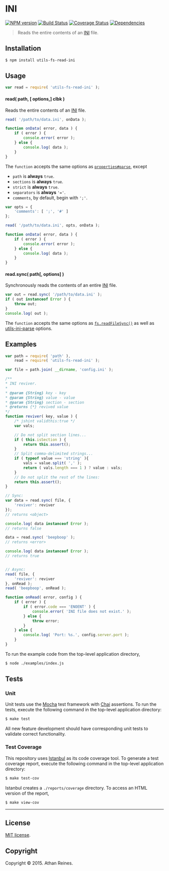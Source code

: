 INI
===
[![NPM version][npm-image]][npm-url] [![Build Status][travis-image]][travis-url] [![Coverage Status][codecov-image]][codecov-url] [![Dependencies][dependencies-image]][dependencies-url]

> Reads the entire contents of an [INI](https://en.wikipedia.org/wiki/INI_file) file.


## Installation

``` bash
$ npm install utils-fs-read-ini
```


## Usage

``` javascript
var read = require( 'utils-fs-read-ini' );
```

#### read( path, [ options,] clbk )

Reads the entire contents of an [INI](https://en.wikipedia.org/wiki/INI_file) file.

``` javascript
read( '/path/to/data.ini', onData );

function onData( error, data ) {
	if ( error ) {
		console.error( error );
	} else {
		console.log( data );
	}
}
```

The `function` accepts the same options as [`properties#parse`](https://github.com/gagle/node-properties#parse), except

-	`path` is __always__ `true`.
-	`sections` is __always__ `true`.
-	`strict` is __always__ `true`.
-	`separators` is __always__ `'='`.
-	`comments`, by default, begin with `';'`.

``` javascript
var opts = {
	'comments': [ ';', '#' ]
};

read( '/path/to/data.ini', opts, onData );

function onData( error, data ) {
	if ( error ) {
		console.error( error );
	} else {
		console.log( data );
	}
}
```


#### read.sync( path[, options] )

Synchronously reads the contents of an entire [INI](https://en.wikipedia.org/wiki/INI_file) file.

``` javascript
var out = read.sync( '/path/to/data.ini' );
if ( out instanceof Error ) {
	throw out;
}
console.log( out );
```

The `function` accepts the same options as [`fs.readFileSync()`](https://nodejs.org/api/fs.html#fs_fs_readfilesync_filename_options) as well as [utils-ini-parse](https://github.com/kgryte/utils-ini-parse/) options.



## Examples

``` javascript
var path = require( 'path' ),
	read = require( 'utils-fs-read-ini' );

var file = path.join( __dirname, 'config.ini' );

/**
* INI reviver.
*
* @param {String} key - key
* @param {String} value - value
* @param {String} section - section
* @returns {*} revived value
*/
function reviver( key, value ) {
	/* jshint validthis:true */
	var vals;

	// Do not split section lines...
	if ( this.isSection ) {
		return this.assert();
	}
	// Split comma-delimited strings...
	if ( typeof value === 'string' ){
		vals = value.split( ',' );
		return ( vals.length === 1 ) ? value : vals;
	}
	// Do not split the rest of the lines:
	return this.assert();
}

// Sync:
var data = read.sync( file, {
	'reviver': reviver
});
// returns <object>

console.log( data instanceof Error );
// returns false

data = read.sync( 'beepboop' );
// returns <error>

console.log( data instanceof Error );
// returns true


// Async:
read( file, {
	'reviver': reviver
}, onRead );
read( 'beepboop', onRead );

function onRead( error, config ) {
	if ( error ) {
		if ( error.code === 'ENOENT' ) {
			console.error( 'INI file does not exist.' );
		} else {
			throw error;
		}
	} else {
		console.log( 'Port: %s.', config.server.port );
	}
}
```

To run the example code from the top-level application directory,

``` bash
$ node ./examples/index.js
```


## Tests

### Unit

Unit tests use the [Mocha](http://mochajs.org/) test framework with [Chai](http://chaijs.com) assertions. To run the tests, execute the following command in the top-level application directory:

``` bash
$ make test
```

All new feature development should have corresponding unit tests to validate correct functionality.


### Test Coverage

This repository uses [Istanbul](https://github.com/gotwarlost/istanbul) as its code coverage tool. To generate a test coverage report, execute the following command in the top-level application directory:

``` bash
$ make test-cov
```

Istanbul creates a `./reports/coverage` directory. To access an HTML version of the report,

``` bash
$ make view-cov
```


---
## License

[MIT license](http://opensource.org/licenses/MIT).


## Copyright

Copyright &copy; 2015. Athan Reines.


[npm-image]: http://img.shields.io/npm/v/utils-fs-read-ini.svg
[npm-url]: https://npmjs.org/package/utils-fs-read-ini

[travis-image]: http://img.shields.io/travis/kgryte/utils-fs-read-ini/master.svg
[travis-url]: https://travis-ci.org/kgryte/utils-fs-read-ini

[codecov-image]: https://img.shields.io/codecov/c/github/kgryte/utils-fs-read-ini/master.svg
[codecov-url]: https://codecov.io/github/kgryte/utils-fs-read-ini?branch=master

[dependencies-image]: http://img.shields.io/david/kgryte/utils-fs-read-ini.svg
[dependencies-url]: https://david-dm.org/kgryte/utils-fs-read-ini

[dev-dependencies-image]: http://img.shields.io/david/dev/kgryte/utils-fs-read-ini.svg
[dev-dependencies-url]: https://david-dm.org/dev/kgryte/utils-fs-read-ini

[github-issues-image]: http://img.shields.io/github/issues/kgryte/utils-fs-read-ini.svg
[github-issues-url]: https://github.com/kgryte/utils-fs-read-ini/issues
